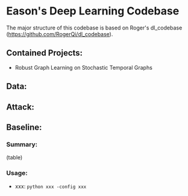 # Eason's Deep Learning Codebase  
The major structure of this codebase is based on Roger's dl_codebase (https://github.com/RogerQi/dl_codebase).

## Contained Projects:
- Robust Graph Learning on Stochastic Temporal Graphs

## Data:

## Attack:

## Baseline:

### Summary:

(table)

### Usage:

* xxx: `python xxx -config xxx`
